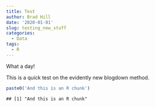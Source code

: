 ```yaml
---
title: Test
author: Brad Hill
date: '2020-01-01'
slug: testing_new_stuff
categories:
  - Data
tags:
  - R
---
```


What a day!

<!--more-->

This is a quick test on the evidently new blogdown method.


```r
paste0('And this is an R chunk')
```

```
## [1] "And this is an R chunk"
```

